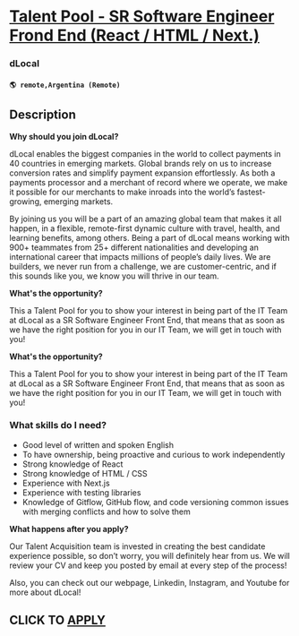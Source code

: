 # [Talent Pool - SR Software Engineer Frond End (React / HTML / Next.)](https://www.remotewlb.com/apply/talent-pool-sr-software-engineer-frond-end-react-html-next)  
### dLocal  
#### `🌎 remote,Argentina (Remote)`  

## Description

 **Why should you join dLocal?**

  

dLocal enables the biggest companies in the world to collect payments in 40 countries in emerging markets. Global brands rely on us to increase conversion rates and simplify payment expansion effortlessly. As both a payments processor and a merchant of record where we operate, we make it possible for our merchants to make inroads into the world’s fastest-growing, emerging markets.

  

By joining us you will be a part of an amazing global team that makes it all happen, in a flexible, remote-first dynamic culture with travel, health, and learning benefits, among others. Being a part of dLocal means working with 900+ teammates from 25+ different nationalities and developing an international career that impacts millions of people’s daily lives. We are builders, we never run from a challenge, we are customer-centric, and if this sounds like you, we know you will thrive in our team.

  

 **What's the opportunity?**

  

This a Talent Pool for you to show your interest in being part of the IT Team at dLocal as a SR Software Engineer Front End, that means that as soon as we have the right position for you in our IT Team, we will get in touch with you!

  

 **What's the opportunity?**

  

This a Talent Pool for you to show your interest in being part of the IT Team at dLocal as a SR Software Engineer Front End, that means that as soon as we have the right position for you in our IT Team, we will get in touch with you!

  

### What skills do I need?

* Good level of written and spoken English 
* To have ownership, being proactive and curious to work independently
* Strong knowledge of React
* Strong knowledge of HTML / CSS
* Experience with Next.js
* Experience with testing libraries
* Knowledge of Gitflow, GitHub flow, and code versioning common issues with merging conflicts and how to solve them

  

 **What happens after you apply?**

  

Our Talent Acquisition team is invested in creating the best candidate experience possible, so don’t worry, you will definitely hear from us. We will review your CV and keep you posted by email at every step of the process!

  

Also, you can check out our webpage, Linkedin, Instagram, and Youtube for more about dLocal!

  
## CLICK TO [APPLY](https://www.remotewlb.com/apply/talent-pool-sr-software-engineer-frond-end-react-html-next)

